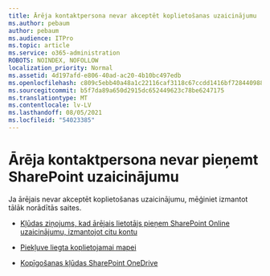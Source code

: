 ```yaml
---
title: Ārēja kontaktpersona nevar akceptēt koplietošanas uzaicinājumu
ms.author: pebaum
author: pebaum
ms.audience: ITPro
ms.topic: article
ms.service: o365-administration
ROBOTS: NOINDEX, NOFOLLOW
localization_priority: Normal
ms.assetid: 4d197afd-e806-40ad-ac20-4b10bc497edb
ms.openlocfilehash: c809c5ebb40a48a1c22116caf3118c67ccdd1416bf7284409886ed0c96250410
ms.sourcegitcommit: b5f7da89a650d2915dc652449623c78be6247175
ms.translationtype: MT
ms.contentlocale: lv-LV
ms.lasthandoff: 08/05/2021
ms.locfileid: "54023385"
---
```

# <a name="external-contact-is-unable-to-accept-a-sharepoint-invitation"></a>Ārēja kontaktpersona nevar pieņemt SharePoint uzaicinājumu

Ja ārējais nevar akceptēt koplietošanas uzaicinājumu, mēģiniet izmantot tālāk norādītās saites.

- [Kļūdas ziņojums, kad ārējais lietotājs pieņem SharePoint Online uzaicinājumu, izmantojot citu kontu](https://docs.microsoft.com/sharepoint/support/sharing-and-permissions/error-when-external-user-accepts-an-invitation-by-using-another-account)

- [Piekļuve liegta koplietojamai mapei](https://docs.microsoft.com/sharepoint/support/sharing-and-permissions/cannot-access-shared-folder)

- [Kopīgošanas kļūdas SharePoint OneDrive](https://docs.microsoft.com/sharepoint/sharepoint-onedrive-error-message)

